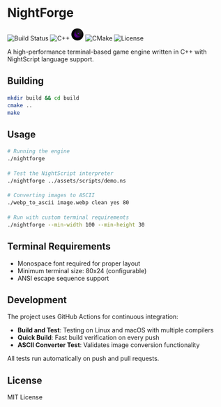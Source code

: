 # NightForge

![Build Status](https://github.com/Lazzzycatwastaken/NightForge/workflows/Build%20and%20Test/badge.svg)
![C++](https://img.shields.io/badge/C%2B%2B-17-blue?style=flat-square&logo=cplusplus&logoColor=white)
![NightScript](https://raw.githubusercontent.com/Lazzzycatwastaken/NightForge/refs/heads/main/assets/nightscript-icon.svg?token=GHSAT0AAAAAADHAFYWUROZARURPBFFV3B4A2G4EXIA)
![CMake](https://img.shields.io/badge/CMake-Build-green?style=flat-square&logo=cmake&logoColor=white)
![License](https://img.shields.io/badge/License-MIT-yellow?style=flat-square)

A high-performance terminal-based game engine written in C++ with NightScript language support.

## Building

```bash
mkdir build && cd build
cmake ..
make
```

## Usage

```bash
# Running the engine
./nightforge

# Test the NightScript interpreter
./nightforge ../assets/scripts/demo.ns

# Converting images to ASCII
./webp_to_ascii image.webp clean yes 80

# Run with custom terminal requirements
./nightforge --min-width 100 --min-height 30
```

## Terminal Requirements

- Monospace font required for proper layout
- Minimum terminal size: 80x24 (configurable)
- ANSI escape sequence support

## Development

The project uses GitHub Actions for continuous integration:
- **Build and Test**: Testing on Linux and macOS with multiple compilers
- **Quick Build**: Fast build verification on every push
- **ASCII Converter Test**: Validates image conversion functionality

All tests run automatically on push and pull requests.
## License

MIT License
